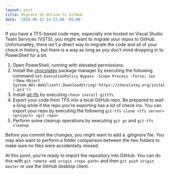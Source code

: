 ```yaml
---
layout: post
title: Migrate VS Online to GitHub
date: '2018-06-12 14:15:00 -05:00'
---
```


If you have a TFS-based code repo, especially one hosted on Visual Studio Team Services (VSTS), you might want to migrate your repos to GitHub. Unfortunatley, there isn't a direct way to migrate the code and all of your check in history, but there is a way as long as you don't mind dropping in to PowerShell for a bit.

1. Open PowerShell, running with elevated permissions.
1. Install the [chocolatey](https://chocolatey.org/install) package manager by executing the following command
`Set-ExecutionPolicy Bypass -Scope Process -Force; iex ((New-Object System.Net.WebClient).DownloadString('https://chocolatey.org/install.ps1'))`
1. Install [git-tfs](https://chocolatey.org/packages/gittfs) by executing `choco install gittfs`.
1. Export your code from TFS into a local GitHub repo. Be prepared to wait a long while if the repo you're exporting has a lot of check ins. You can export your repo by executing the following
`git-tfs clone <tfs server> <project> <git repo>`
1. Perform some cleanup operations by executing `git gc` and `git-tfs cleanup`

Before you commit the changes, you might want to add a .gitignore file. You may also want to perform a folder comparison between the two folders to make sure no files were accidentally missed.

At this point, you're ready to import the repository into GitHub. You can do this with `git remote add origin <repo path>` and then `git push origin master` or use the GitHub desktop client.
